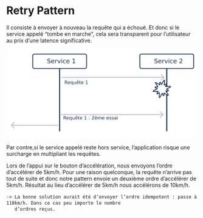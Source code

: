 # Retry Pattern  
Il consiste à envoyer à nouveau la requête qui a échoué. Et donc si le service appelé “tombe en marche”, cela sera
transparent pour l’utilisateur au prix d’une latence significative.


![](../content/images/Retry-Pattern.png)

Par contre,si le service appelé reste hors service, l’application risque une surcharge en multipliant les requêtes.

Lors de l’appui sur le bouton d’accélération, nous envoyons l’ordre d’accélérer de 5km/h. Pour une raison  quelconque,
la requête n’arrive pas tout de suite et donc notre pattern envoie un deuxième ordre d’accélérer de 5km/h. 
Résultat au lieu d’accélérer de 5km/h nous accélérons de 10km/h.

    -> La bonne solution aurait été d’envoyer l’ordre idempotent : passe à 110km/h. Dans ce cas peu importe le nombre
       d’ordres reçus.
